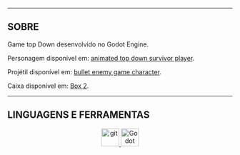 <hr><h2 align="left">SOBRE</h2>
<p align="left">
    Game top Down desenvolvido no Godot Engine.  
</p>

<p align="left">
  Personagem disponível em: <a href="https://opengameart.org/content/animated-top-down-survivor-player"> animated top down survivor player</a>.
</p>

<p align="left">
  Projétil disponível em: <a href="https://opengameart.org/content/bullet-enemy-game-character"> bullet enemy game character</a>.
</p>

<p align="left">
  Caixa disponível em: <a href="https://opengameart.org/content/box-2"> Box 2</a>.
</p>

<hr><h2 align="left">LINGUAGENS E FERRAMENTAS</h2>
<p align="center">
    <a href="https://git-scm.com/" target="_blank" rel="noreferrer">
        <img src="https://www.vectorlogo.zone/logos/git-scm/git-scm-icon.svg" alt="git" width="40" height="40"/>
    </a>
    <a href="https://godotengine.org/" target="_blank" rel="noreferrer">
        <img src="https://godotengine.org/assets/favicon.svg" alt="Godot Engine" width="40" height="40"/>
    </a>
</p>